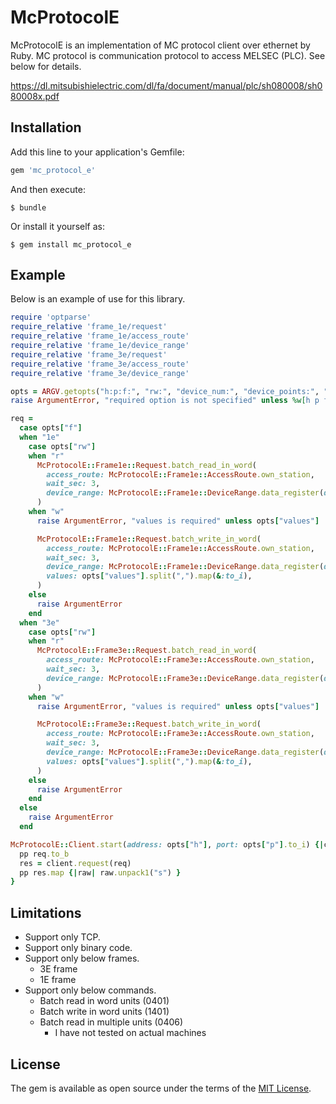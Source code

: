 # McProtocolE

McProtocolE is an implementation of MC protocol client over ethernet by Ruby. MC protocol is communication protocol to access MELSEC (PLC). See below for details.

https://dl.mitsubishielectric.com/dl/fa/document/manual/plc/sh080008/sh080008x.pdf

## Installation

Add this line to your application's Gemfile:

```ruby
gem 'mc_protocol_e'
```

And then execute:

    $ bundle

Or install it yourself as:

    $ gem install mc_protocol_e

## Example
Below is an example of use for this library.

```ruby
require 'optparse'
require_relative 'frame_1e/request'
require_relative 'frame_1e/access_route'
require_relative 'frame_1e/device_range'
require_relative 'frame_3e/request'
require_relative 'frame_3e/access_route'
require_relative 'frame_3e/device_range'

opts = ARGV.getopts("h:p:f:", "rw:", "device_num:", "device_points:", "values:")
raise ArgumentError, "required option is not specified" unless %w[h p f device_num device_points].all? {|key| opts[key] }

req =
  case opts["f"]
  when "1e"
    case opts["rw"]
    when "r"
      McProtocolE::Frame1e::Request.batch_read_in_word(
        access_route: McProtocolE::Frame1e::AccessRoute.own_station,
        wait_sec: 3,
        device_range: McProtocolE::Frame1e::DeviceRange.data_register(device_num: opts["device_num"].to_i, device_points: opts["device_points"].to_i)
      )
    when "w"
      raise ArgumentError, "values is required" unless opts["values"]

      McProtocolE::Frame1e::Request.batch_write_in_word(
        access_route: McProtocolE::Frame1e::AccessRoute.own_station,
        wait_sec: 3,
        device_range: McProtocolE::Frame1e::DeviceRange.data_register(device_num: opts["device_num"].to_i, device_points: opts["device_points"].to_i),
        values: opts["values"].split(",").map(&:to_i),
      )
    else
      raise ArgumentError
    end
  when "3e"
    case opts["rw"]
    when "r"
      McProtocolE::Frame3e::Request.batch_read_in_word(
        access_route: McProtocolE::Frame3e::AccessRoute.own_station,
        wait_sec: 3,
        device_range: McProtocolE::Frame3e::DeviceRange.data_register(device_num: opts["device_num"].to_i, device_points: opts["device_points"].to_i)
      )
    when "w"
      raise ArgumentError, "values is required" unless opts["values"]

      McProtocolE::Frame3e::Request.batch_write_in_word(
        access_route: McProtocolE::Frame3e::AccessRoute.own_station,
        wait_sec: 3,
        device_range: McProtocolE::Frame3e::DeviceRange.data_register(device_num: opts["device_num"].to_i, device_points: opts["device_points"].to_i),
        values: opts["values"].split(",").map(&:to_i),
      )
    else
      raise ArgumentError
    end
  else
    raise ArgumentError
  end

McProtocolE::Client.start(address: opts["h"], port: opts["p"].to_i) {|client|
  pp req.to_b
  res = client.request(req)
  pp res.map {|raw| raw.unpack1("s") }
}

```

## Limitations

* Support only TCP.
* Support only binary code.
* Support only below frames.
    * 3E frame
    * 1E frame
* Support only below commands.
    * Batch read in word units (0401)
    * Batch write in word units (1401)
    * Batch read in multiple units (0406)
        * I have not tested on actual machines
    
## License

The gem is available as open source under the terms of the [MIT License](https://opensource.org/licenses/MIT).
